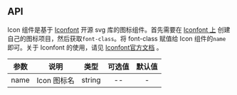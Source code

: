 ## API

Icon 组件是基于 [Iconfont](https://www.iconfont.cn/) 开源 svg 库的图标组件。首先需要在 [Iconfont 上](https://www.iconfont.cn/) 创建自己的图标项目，然后获取`font-class`。将 font-class 赋值给 Icon 组件的`name`即可。关于 Iconfont 的使用，请见 [Iconfont官方文档](https://www.iconfont.cn/help/detail?helptype=code) 。

| 参数 |    说明     |  类型  | 可选值 | 默认值 |
| :--: | :---------: | :----: | :----: | :----: |
| name | Icon 图标名 | string |   --   |   -    |
